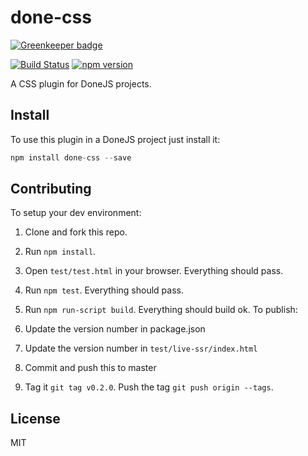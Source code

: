 # done-css

[![Greenkeeper badge](https://badges.greenkeeper.io/donejs/css.svg)](https://greenkeeper.io/)

[![Build Status](https://travis-ci.org/donejs/css.svg?branch=worker)](https://travis-ci.org/donejs/css)
[![npm version](https://badge.fury.io/js/done-css.svg)](http://badge.fury.io/js/done-css)

A CSS plugin for DoneJS projects.

## Install

To use this plugin in a DoneJS project just install it:

```js
npm install done-css --save
```

## Contributing

To setup your dev environment:

1. Clone and fork this repo.
2. Run `npm install`.
3. Open `test/test.html` in your browser. Everything should pass.
4. Run `npm test`. Everything should pass.
5. Run `npm run-script build`. Everything should build ok.
To publish:

1. Update the version number in package.json
2. Update the version number in `test/live-ssr/index.html`
3. Commit and push this to master
4. Tag it `git tag v0.2.0`. Push the tag `git push origin --tags`.

## License

MIT
